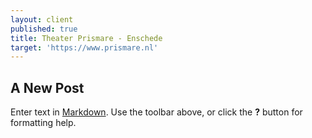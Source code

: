 ```yaml
---
layout: client
published: true
title: Theater Prismare - Enschede
target: 'https://www.prismare.nl'
---
```

## A New Post

Enter text in [Markdown](http://daringfireball.net/projects/markdown/). Use the toolbar above, or click the **?** button for formatting help.
